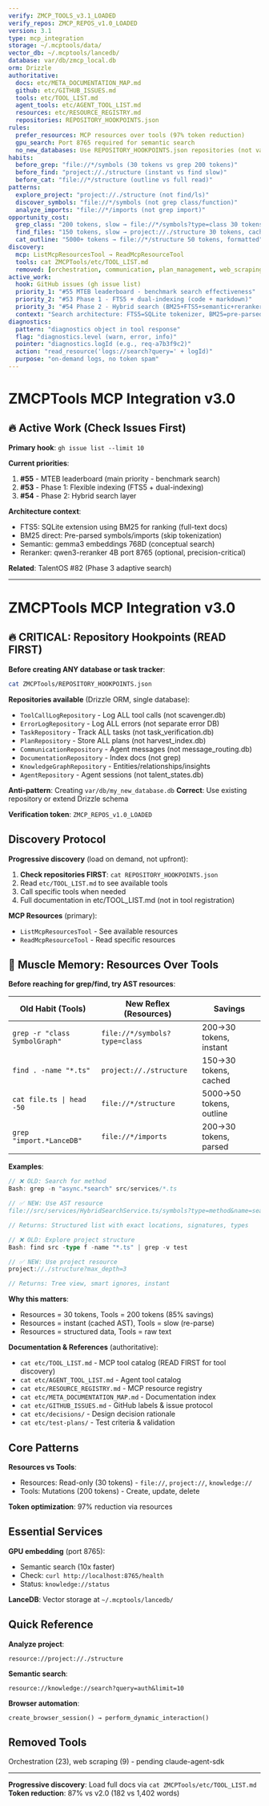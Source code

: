 ```yaml
---
verify: ZMCP_TOOLS_v3.1_LOADED
verify_repos: ZMCP_REPOS_v1.0_LOADED
version: 3.1
type: mcp_integration
storage: ~/.mcptools/data/
vector_db: ~/.mcptools/lancedb/
database: var/db/zmcp_local.db
orm: Drizzle
authoritative:
  docs: etc/META_DOCUMENTATION_MAP.md
  github: etc/GITHUB_ISSUES.md
  tools: etc/TOOL_LIST.md
  agent_tools: etc/AGENT_TOOL_LIST.md
  resources: etc/RESOURCE_REGISTRY.md
  repositories: REPOSITORY_HOOKPOINTS.json
rules:
  prefer_resources: MCP resources over tools (97% token reduction)
  gpu_search: Port 8765 required for semantic search
  no_new_databases: Use REPOSITORY_HOOKPOINTS.json repositories (not var/db/*.db)
habits:
  before_grep: "file://*/symbols (30 tokens vs grep 200 tokens)"
  before_find: "project://./structure (instant vs find slow)"
  before_cat: "file://*/structure (outline vs full read)"
patterns:
  explore_project: "project://./structure (not find/ls)"
  discover_symbols: "file://*/symbols (not grep class/function)"
  analyze_imports: "file://*/imports (not grep import)"
opportunity_cost:
  grep_class: "200 tokens, slow → file://*/symbols?type=class 30 tokens, instant"
  find_files: "150 tokens, slow → project://./structure 30 tokens, cached"
  cat_outline: "5000+ tokens → file://*/structure 50 tokens, formatted"
discovery:
  mcp: ListMcpResourcesTool → ReadMcpResourceTool
  tools: cat ZMCPTools/etc/TOOL_LIST.md
  removed: [orchestration, communication, plan_management, web_scraping]
active_work:
  hook: GitHub issues (gh issue list)
  priority_1: "#55 MTEB leaderboard - benchmark search effectiveness"
  priority_2: "#53 Phase 1 - FTS5 + dual-indexing (code + markdown)"
  priority_3: "#54 Phase 2 - Hybrid search (BM25+FTS5+semantic+reranker)"
  context: "Search architecture: FTS5=SQLite tokenizer, BM25=pre-parsed ranking, semantic=gemma3, reranker=qwen3-4B port 8765"
diagnostics:
  pattern: "diagnostics object in tool response"
  flag: "diagnostics.level (warn, error, info)"
  pointer: "diagnostics.logId (e.g., req-a7b3f9c2)"
  action: "read_resource('logs://search?query=' + logId)"
  purpose: "on-demand logs, no token spam"
---
```


# ZMCPTools MCP Integration v3.0

## 🔥 Active Work (Check Issues First)

**Primary hook**: `gh issue list --limit 10`

**Current priorities**:
1. **#55** - MTEB leaderboard (main priority - benchmark search)
2. **#53** - Phase 1: Flexible indexing (FTS5 + dual-indexing)
3. **#54** - Phase 2: Hybrid search layer

**Architecture context**:
- FTS5: SQLite extension using BM25 for ranking (full-text docs)
- BM25 direct: Pre-parsed symbols/imports (skip tokenization)
- Semantic: gemma3 embeddings 768D (conceptual search)
- Reranker: qwen3-reranker 4B port 8765 (optional, precision-critical)

**Related**: TalentOS #82 (Phase 3 adaptive search)

---

# ZMCPTools MCP Integration v3.0

## 🔥 CRITICAL: Repository Hookpoints (READ FIRST)

**Before creating ANY database or task tracker**:
```bash
cat ZMCPTools/REPOSITORY_HOOKPOINTS.json
```

**Repositories available** (Drizzle ORM, single database):
- `ToolCallLogRepository` - Log ALL tool calls (not scavenger.db)
- `ErrorLogRepository` - Log ALL errors (not separate error DB)
- `TaskRepository` - Track ALL tasks (not task_verification.db)
- `PlanRepository` - Store ALL plans (not harvest_index.db)
- `CommunicationRepository` - Agent messages (not message_routing.db)
- `DocumentationRepository` - Index docs (not grep)
- `KnowledgeGraphRepository` - Entities/relationships/insights
- `AgentRepository` - Agent sessions (not talent_states.db)

**Anti-pattern**: Creating `var/db/my_new_database.db`
**Correct**: Use existing repository or extend Drizzle schema

**Verification token**: `ZMCP_REPOS_v1.0_LOADED`

## Discovery Protocol

**Progressive discovery** (load on demand, not upfront):
1. **Check repositories FIRST**: `cat REPOSITORY_HOOKPOINTS.json`
2. Read `etc/TOOL_LIST.md` to see available tools
3. Call specific tools when needed
4. Full documentation in etc/TOOL_LIST.md (not in tool registration)

**MCP Resources** (primary):
- `ListMcpResourcesTool` - See available resources
- `ReadMcpResourceTool` - Read specific resources

## 🎯 Muscle Memory: Resources Over Tools

**Before reaching for grep/find, try AST resources**:

| Old Habit (Tools) | New Reflex (Resources) | Savings |
|------------------|----------------------|---------|
| `grep -r "class SymbolGraph"` | `file://*/symbols?type=class` | 200→30 tokens, instant |
| `find . -name "*.ts"` | `project://./structure` | 150→30 tokens, cached |
| `cat file.ts \| head -50` | `file://*/structure` | 5000→50 tokens, outline |
| `grep "import.*LanceDB"` | `file://*/imports` | 200→30 tokens, parsed |

**Examples**:

```typescript
// ❌ OLD: Search for method
Bash: grep -n "async.*search" src/services/*.ts

// ✅ NEW: Use AST resource
file://src/services/HybridSearchService.ts/symbols?type=method&name=search*

// Returns: Structured list with exact locations, signatures, types
```

```typescript
// ❌ OLD: Explore project structure
Bash: find src -type f -name "*.ts" | grep -v test

// ✅ NEW: Use project resource
project://./structure?max_depth=3

// Returns: Tree view, smart ignores, instant
```

**Why this matters**:
- Resources = 30 tokens, Tools = 200 tokens (85% savings)
- Resources = instant (cached AST), Tools = slow (re-parse)
- Resources = structured data, Tools = raw text

**Documentation & References** (authoritative):
- `cat etc/TOOL_LIST.md` - MCP tool catalog (READ FIRST for tool discovery)
- `cat etc/AGENT_TOOL_LIST.md` - Agent tool catalog
- `cat etc/RESOURCE_REGISTRY.md` - MCP resource registry
- `cat etc/META_DOCUMENTATION_MAP.md` - Documentation index
- `cat etc/GITHUB_ISSUES.md` - GitHub labels & issue protocol
- `cat etc/decisions/` - Design decision rationale
- `cat etc/test-plans/` - Test criteria & validation

## Core Patterns

**Resources vs Tools**:
- Resources: Read-only (30 tokens) - `file://`, `project://`, `knowledge://`
- Tools: Mutations (200 tokens) - Create, update, delete

**Token optimization**: 97% reduction via resources

## Essential Services

**GPU embedding** (port 8765):
- Semantic search (10x faster)
- Check: `curl http://localhost:8765/health`
- Status: `knowledge://status`

**LanceDB**: Vector storage at `~/.mcptools/lancedb/`

## Quick Reference

**Analyze project**:
```
resource://project://./structure
```

**Semantic search**:
```
resource://knowledge://search?query=auth&limit=10
```

**Browser automation**:
```
create_browser_session() → perform_dynamic_interaction()
```

## Removed Tools

Orchestration (23), web scraping (9) - pending claude-agent-sdk

---

**Progressive discovery**: Load full docs via `cat ZMCPTools/etc/TOOL_LIST.md`
**Token reduction**: 87% vs v2.0 (182 vs 1,402 words)
